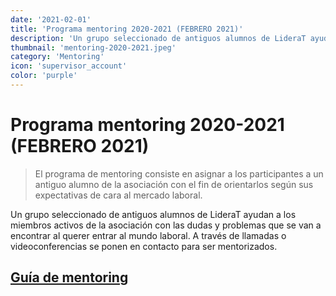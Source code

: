 ```yaml
---
date: '2021-02-01'
title: 'Programa mentoring 2020-2021 (FEBRERO 2021)'
description: 'Un grupo seleccionado de antiguos alumnos de LideraT ayudan a los miembros activos de la asociación con las dudas y problemas que se van a encontrar al querer entrar al mundo laboral. A través de llamadas o videoconferencias se ponen en contacto para ser mentorizados.'
thumbnail: 'mentoring-2020-2021.jpeg'
category: 'Mentoring'
icon: 'supervisor_account'
color: 'purple'
---
```

# Programa mentoring 2020-2021 (FEBRERO 2021)

> El programa de mentoring consiste en asignar a los participantes a un antiguo alumno de la asociación con el fin de orientarlos según sus expectativas de cara al mercado laboral.

Un grupo seleccionado de antiguos alumnos de LideraT ayudan a los miembros activos de la asociación con las dudas y problemas que se van a encontrar al querer entrar al mundo laboral. A través de llamadas o videoconferencias se ponen en contacto para ser mentorizados.

 <h2>
<a href="/guia-mentoring-2020-2021.pdf" target="_blank">Guía de mentoring</a>
</h2>
